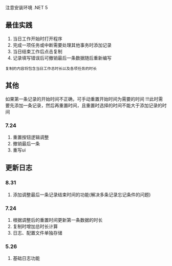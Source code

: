 注意安装环境 .NET 5


## 最佳实践
1. 当日工作开始时打开程序
2. 完成一项任务或中断需要处理其他事务时添加记录
3. 当日结束工作后点击复制
4. 记录填写错误后可撤销最后一条数据随后重新编写
```
复制的内容将包含当日工作总时长以及各项任务的时长
```


## 其他
如果第一条记录的开始时间不正确，可手动重置开始时间为需要的时间
!!!此时需要先添加一条记录，然后再重置时间，且重置时选择的时间不能大于添加记录的时间

### 7.24
1. 重置按钮逻辑调整
2. 撤销最后一条
3. 重写ui

## 更新日志

### 8.31
1. 添加调整最后一条记录结束时间的功能(解决多条记录忘记条件的问题)

### 7.24
1. 根据调整后的重置时间更新第一条数据的时长
2. 复制时增加总时长计算
3. 日志、配置文件单独存储

### 5.26  
1. 基础日志功能